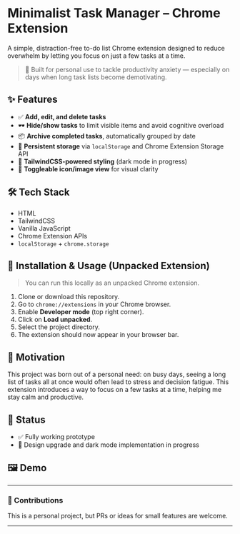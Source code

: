 # Minimalist Task Manager – Chrome Extension

A simple, distraction-free to-do list Chrome extension designed to reduce overwhelm by letting you focus on just a few tasks at a time.

> 📌 Built for personal use to tackle productivity anxiety — especially on days when long task lists become demotivating.

## ✨ Features

- ✅ **Add, edit, and delete tasks**
- 🕶️ **Hide/show tasks** to limit visible items and avoid cognitive overload
- 📦 **Archive completed tasks**, automatically grouped by date
- 💾 **Persistent storage** via `localStorage` and Chrome Extension Storage API
- 🎨 **TailwindCSS-powered styling** (dark mode in progress)
- 📸 **Toggleable icon/image view** for visual clarity

## 🛠 Tech Stack

- HTML
- TailwindCSS
- Vanilla JavaScript
- Chrome Extension APIs
- `localStorage` + `chrome.storage`

## 📂 Installation & Usage (Unpacked Extension)

> You can run this locally as an unpacked Chrome extension.

1. Clone or download this repository.
2. Go to `chrome://extensions` in your Chrome browser.
3. Enable **Developer mode** (top right corner).
4. Click on **Load unpacked**.
5. Select the project directory.
6. The extension should now appear in your browser bar.

## 📌 Motivation

This project was born out of a personal need: on busy days, seeing a long list of tasks all at once would often lead to stress and decision fatigue. This extension introduces a way to focus on a few tasks at a time, helping me stay calm and productive.

## 🚧 Status

- ✅ Fully working prototype
- 🎨 Design upgrade and dark mode implementation in progress

## 🖼️ Demo

<!-- Screenshots/GIFs will be added after UI polish -->

---

### 🤝 Contributions

This is a personal project, but PRs or ideas for small features are welcome.

---

